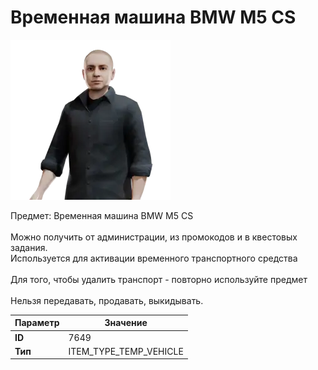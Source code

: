 # Временная машина BMW M5 CS

![Item Image](../img/7649.webp?raw=true)

Предмет: Временная машина BMW M5 CS<br><br>Можно получить от администрации, из промокодов и в квестовых задания.<br>Используется для активации временного транспортного средства<br><br>Для того, чтобы удалить транспорт - повторно используйте предмет<br><br>Нельзя передавать, продавать, выкидывать.


| Параметр | Значение |
|----------|----------|
| **ID** | 7649 |
| **Тип** | ITEM_TYPE_TEMP_VEHICLE |

